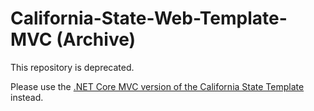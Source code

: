 # California-State-Web-Template-MVC (Archive)

This repository is deprecated.

Please use the [.NET Core MVC version of the California State Template](https://github.com/Office-of-Digital-Services/California-State-Web-Template-NET-Core-MVC) instead.
